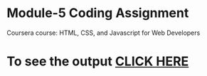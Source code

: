 
# Module-5 Coding Assignment

Coursera course: HTML, CSS, and Javascript for Web Developers

# To see the output [CLICK HERE](https://aayushisharma99.github.io/javascriptfinal/mod_5/index.html)
